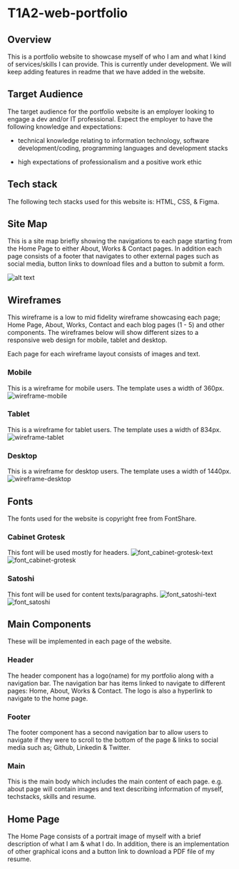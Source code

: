 # T1A2-web-portfolio

## Overview
This is a portfolio website to showcase myself of who I am and what I kind of services/skills I can provide. This is currently under development. We will keep adding features in readme that we have added in the website.

## Target Audience
The target audience for the portfolio website is an employer looking to engage a dev and/or IT professional. Expect the employer to have the following knowledge and expectations:

* technical knowledge relating to information technology, software development/coding, programming languages and development stacks

* high expectations of professionalism and a positive work ethic

## Tech stack
The following tech stacks used for this website is: HTML, CSS, & Figma. 

## Site Map
This is a site map briefly showing the navigations to each page starting from the Home Page to either About, Works & Contact pages. In addition each page consists of a footer that navigates to other external pages such as social media, button links to download files and a button to submit a form.

![alt text](Docs/sitemap_portfolio.JPG)

## Wireframes
This wireframe is a low to mid fidelity wireframe showcasing each page; Home Page, About, Works, Contact and each blog pages (1 - 5) and other components. The wireframes below will show different sizes to a responsive web design for mobile, tablet and desktop.

Each page for each wireframe layout consists of images and text.

### Mobile
This is a wireframe for mobile users. The template uses a width of 360px.
![wireframe-mobile](Docs/wireframe_portfolio_mobile.JPG)

### Tablet
This is a wireframe for tablet users. The template uses a width of 834px.
![wireframe-tablet](Docs/wireframe_portfolio_tablet.JPG)

### Desktop
This is a wireframe for desktop users. The template uses a width of 1440px.
![wireframe-desktop](Docs/wireframe_portfolio_desktop.JPG)

## Fonts
The fonts used for the website is copyright free from FontShare.

### Cabinet Grotesk
This font will be used mostly for headers.
![font_cabinet-grotesk-text](Docs/font_cabinet-grotesk-text.JPG)
![font_cabinet-grotesk](Docs/font_cabinet-grotesk.JPG)

### Satoshi
This font will be used for content texts/paragraphs.
![font_satoshi-text](Docs/font_satoshi-text.JPG)
![font_satoshi](Docs/font_satoshi.JPG)

## Main Components
These will be implemented in each page of the website.

### Header
The header component has a logo(name) for my portfolio along with a navigation bar. The navigation bar has items linked to navigate to different pages: Home, About, Works & Contact. The logo is also a hyperlink to navigate to the home page.

### Footer
The footer component has a second navigation bar to allow users to navigate if they were to scroll to the bottom of the page & links to social media such as; Github, Linkedin & Twitter.

### Main
This is the main body which includes the main content of each page.
e.g. about page will contain images and text describing information of myself, techstacks, skills and resume.

## Home Page
The Home Page consists of a portrait image of myself with a brief description of what I am & what I do. In addition, there is an implementation of other graphical icons and a button link to download a PDF file of my resume.